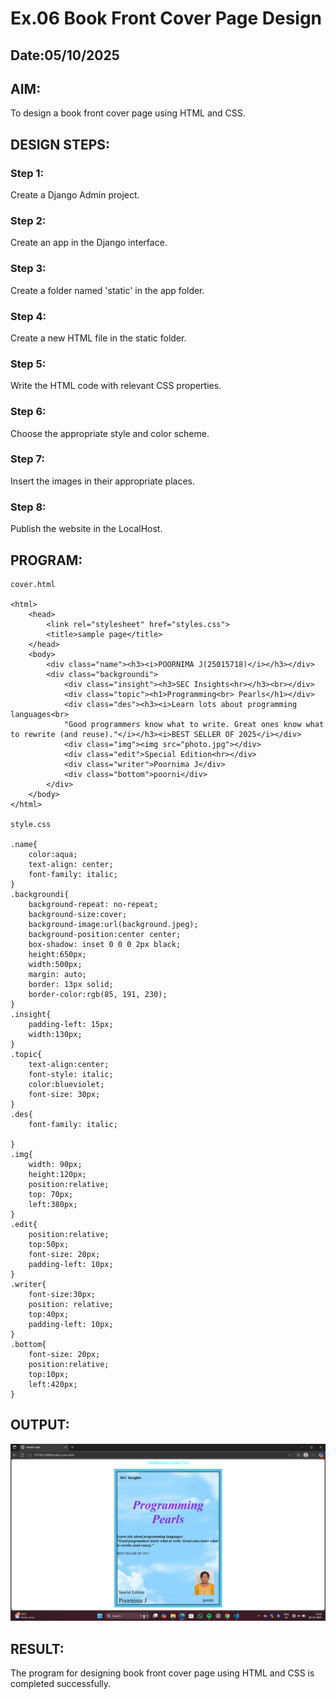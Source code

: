 # Ex.06 Book Front Cover Page Design
## Date:05/10/2025

## AIM:
To design a book front cover page using HTML and CSS.

## DESIGN STEPS:

### Step 1:
Create a Django Admin project.

### Step 2:
Create an app in the Django interface.

### Step 3:
Create a folder named 'static' in the app folder.

### Step 4:
Create a new HTML file in the static folder.

### Step 5:
Write the HTML code with relevant CSS properties.

### Step 6:
Choose the appropriate style and color scheme.

### Step 7:
Insert the images in their appropriate places.

### Step 8:
Publish the website in the LocalHost.

## PROGRAM:
```
cover.html

<html>
    <head>
        <link rel="stylesheet" href="styles.css">
        <title>sample page</title>
    </head>
    <body>
        <div class="name"><h3><i>POORNIMA J(25015718)</i></h3></div>
        <div class="backgroundi">
            <div class="insight"><h3>SEC Insights<hr></h3><br></div>
            <div class="topic"><h1>Programming<br> Pearls</h1></div>
            <div class="des"><h3><i>Learn lots about programming languages<br>
            "Good programmers know what to write. Great ones know what to rewrite (and reuse)."</i></h3><i>BEST SELLER OF 2025</i></div>
            <div class="img"><img src="photo.jpg"></div>
            <div class="edit">Special Edition<hr></div>
            <div class="writer">Poornima J</div>
            <div class="bottom">poorni</div>
        </div>
    </body>
</html>

style.css

.name{
    color:aqua;
    text-align: center;
    font-family: italic;
}
.backgroundi{
    background-repeat: no-repeat;
    background-size:cover;
    background-image:url(background.jpeg);
    background-position:center center;
    box-shadow: inset 0 0 0 2px black;
    height:650px;
    width:500px;
    margin: auto;
    border: 13px solid;
    border-color:rgb(85, 191, 230);
}
.insight{
    padding-left: 15px;
    width:130px;
}
.topic{
    text-align:center;
    font-style: italic;
    color:blueviolet;
    font-size: 30px;
}
.des{
    font-family: italic;

}
.img{
    width: 90px; 
    height:120px;
    position:relative;
    top: 70px;
    left:380px; 
}
.edit{
    position:relative;
    top:50px;
    font-size: 20px;
    padding-left: 10px;
}
.writer{
    font-size:30px;
    position: relative;
    top:40px;
    padding-left: 10px; 
}
.bottom{
    font-size: 20px;
    position:relative;
    top:10px;
    left:420px;
}

```

## OUTPUT:
![alt text](<covers/bookapp/static/Screenshot (56).png>)


## RESULT:
The program for designing book front cover page using HTML and CSS is completed successfully.

